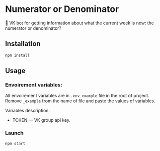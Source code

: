 # Numerator or Denominator

🤖 VK bot for getting information about what the current week is now: the numerator or denominator?

## Installation

```js
npm install
```

## Usage

### Envoirement variables:

All envoirement variables are in `.env_example` file in the root of project. Remove `_example` from the name of file and paste the values of variables.

Variables description:

- TOKEN — VK group api key.

### Launch

```js
npm start
```